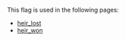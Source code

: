 This flag is used in the following pages:
 - [heir_lost](../events/heir_lost.md)
 - [heir_won](../events/heir_won.md)
